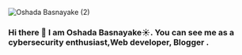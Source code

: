 
![Oshada Basnayake (2)](https://user-images.githubusercontent.com/34527100/88219862-d2563780-cc7f-11ea-86cd-f5453311bd78.png)
### Hi there 👋 I am Oshada Basnayake:sunny:. You can see me as a cybersecurity enthusiast,Web developer, Blogger . 


<!--
**oshada97/oshada97** is a ✨ _special_ ✨ repository because its `README.md` (this file) appears on your GitHub profile.

Here are some ideas to get you started:

- 🔭 I’m currently working on ...
- 🌱 I’m currently learning ...
- 👯 I’m looking to collaborate on ...
- 🤔 I’m looking for help with ...
- 💬 Ask me about ...
- 📫 How to reach me: ...
- 😄 Pronouns: ...
- ⚡ Fun fact: ...
-->
